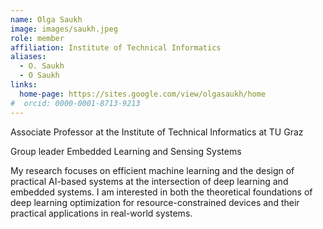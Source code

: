 ```yaml
---
name: Olga Saukh
image: images/saukh.jpeg
role: member
affiliation: Institute of Technical Informatics
aliases:
  - O. Saukh
  - O Saukh
links:
  home-page: https://sites.google.com/view/olgasaukh/home
#  orcid: 0000-0001-8713-9213
---
```


Associate Professor at the Institute of Technical Informatics at TU Graz

Group leader Embedded Learning and Sensing Systems

My research focuses on efficient machine learning and the design of practical AI-based systems at the intersection of deep learning and embedded systems. I am interested in both the theoretical foundations of deep learning optimization for resource-constrained devices and their practical applications in real-world systems.